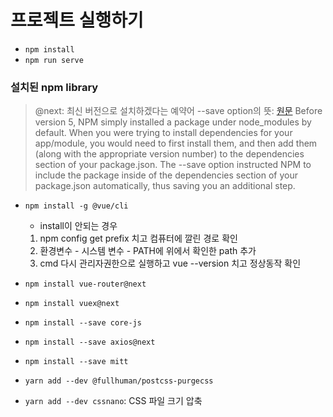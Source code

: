 # 프로젝트 실행하기
- `npm install`
- `npm run serve`

### 설치된 npm library
> @next: 최신 버전으로 설치하겠다는 예약어
> --save option의 뜻: [원문](https://stackoverflow.com/questions/19578796/what-is-the-save-option-for-npm-install)
Before version 5, NPM simply installed a package under node_modules by default. When you were trying to install dependencies for your app/module, you would need to first install them, and then add them (along with the appropriate version number) to the dependencies section of your package.json.
The --save option instructed NPM to include the package inside of the dependencies section of your package.json automatically, thus saving you an additional step.
- `npm install -g @vue/cli`
  - install이 안되는 경우
  1. npm config get prefix 치고 컴퓨터에 깔린 경로 확인
  2. 환경변수 - 시스템 변수 - PATH에 위에서 확인한 path 추가
  3. cmd 다시 관리자권한으로 실행하고 vue --version 치고 정상동작 확인

- `npm install vue-router@next`
- `npm install vuex@next`
- `npm install --save core-js`
- `npm install --save axios@next`
- `npm install --save mitt`
- `yarn add --dev @fullhuman/postcss-purgecss`
- `yarn add --dev cssnano`: CSS 파일 크기 압축